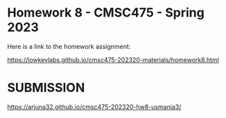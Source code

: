 # Homework 8 - CMSC475 - Spring 2023

Here is a link to the homework assignment:

<https://lowkeylabs.github.io/cmsc475-202320-materials/homework8.html>


# SUBMISSION

<https://arjuna32.github.io/cmsc475-202320-hw8-usmania3/>

